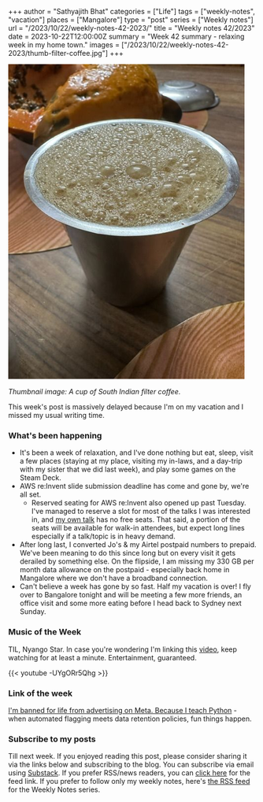 +++
author = "Sathyajith Bhat"
categories = ["Life"]
tags = ["weekly-notes", "vacation"]
places = ["Mangalore"]
type = "post"
series = ["Weekly notes"]
url = "/2023/10/22/weekly-notes-42-2023/"
title = "Weekly notes 42/2023"
date = 2023-10-22T12:00:00Z
summary = "Week 42 summary - relaxing week in my home town."
images = ["/2023/10/22/weekly-notes-42-2023/thumb-filter-coffee.jpg"]
+++

![](thumb-filter-coffee.jpg)

_Thumbnail image: A cup of South Indian filter coffee._ 

This week's post is massively delayed because I'm on my vacation and I missed my usual writing time.

### What's been happening

* It's been a week of relaxation, and I've done nothing but eat, sleep, visit a few places (staying at my place, visiting my in-laws, and a day-trip with my sister that we did last week), and play some games on the Steam Deck. 
* AWS re:Invent slide submission deadline has come and gone by, we're all set. 
    * Reserved seating for AWS re:Invent also opened up past Tuesday. I've managed to reserve a slot for most of the talks I was interested in, and [my own talk](https://hub.reinvent.awsevents.com/attendee-portal/catalog/?search=NET327) has no free seats. That said, a portion of the seats will be available for walk-in attendees, but expect long lines especially if a talk/topic is in heavy demand.
* After long last, I converted Jo's & my Airtel postpaid numbers to prepaid. We've been meaning to do this since long but on every visit it gets derailed by something else. On the flipside, I am missing my 330 GB per month data allowance on the postpaid - especially back home in Mangalore where we don't have a broadband connection.
* Can't believe a week has gone by so fast. Half my vacation is over! I fly over to Bangalore tonight and will be meeting a few more friends, an office visit and some more eating before I head back to Sydney next Sunday. 

### Music of the Week

TIL, Nyango Star. In case you're wondering I'm linking this [video](https://youtu.be/-UYgORr5Qhg?si%253DlwPJPMblFOFs_kR9), keep watching for at least a minute. Entertainment, guaranteed. 

{{< youtube -UYgORr5Qhg >}}

### Link of the week

[I'm banned for life from advertising on Meta. Because I teach Python](https://lerner.co.il/2023/10/19/im-banned-for-life-from-advertising-on-meta-because-i-teach-python/) - when automated flagging meets data retention policies, fun things happen.


### Subscribe to my posts

Till next week. If you enjoyed reading this post, please consider sharing it via the links below and subscribing to the blog. You can subscribe via email using [Substack](https://sathyabhat.substack.com/). If you prefer RSS/news readers, you can [click here](https://sathyabh.at/index.xml) for the feed link. If you prefer to follow only my weekly notes, here's [the RSS feed](https://sathyabh.at/series/weekly-notes/index.xml) for the Weekly Notes series. 